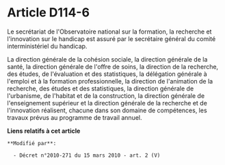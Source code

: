 # Article D114-6

Le secrétariat de l'Observatoire national sur la formation, la recherche et l'innovation sur le handicap est assuré par le
secrétaire général du comité interministériel du handicap. 

La direction générale de la cohésion sociale, la direction générale de la santé, la direction générale de l'offre de soins,
la direction de la recherche, des études, de l'évaluation et des statistiques, la délégation générale à l'emploi et à la
formation professionnelle, la direction de l'animation de la recherche, des études et des statistiques, la direction générale
de l'urbanisme, de l'habitat et de la construction, la direction générale de l'enseignement supérieur et la direction
générale de la recherche et de l'innovation réalisent, chacune dans son domaine de compétences, les travaux prévus au
programme de travail annuel.

**Liens relatifs à cet article**

	**Modifié par**:

	  - Décret n°2010-271 du 15 mars 2010 - art. 2 (V)
